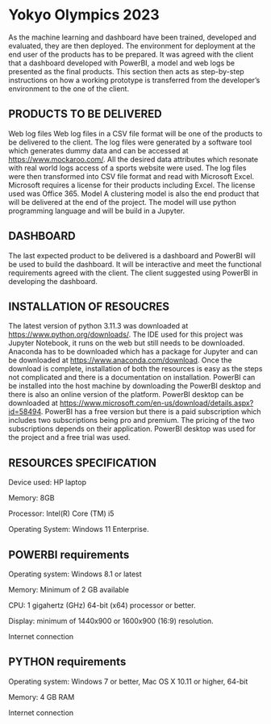 # Yokyo Olympics 2023

As the machine learning and dashboard have been trained, developed and evaluated, they are then deployed. The environment for deployment at the end user of the products has to be prepared. It was agreed with the client that a dashboard developed with PowerBI, a model and web logs be presented as the final products. This section then acts as step-by-step instructions on how a working prototype is transferred from the developer’s environment to the one of the client.

## PRODUCTS TO BE DELIVERED 

Web log files
Web log files in a CSV file format will be one of the products to be delivered to the client. The log files were generated by a software tool which generates dummy data and can be accessed at https://www.mockaroo.com/. All the desired data attributes which resonate with real world logs access of a sports website were used. The log files were then transformed into CSV file format and read with Microsoft Excel. Microsoft requires a license for their products including Excel. The license used was Office 365. 
Model
A clustering model is also the end product that will be delivered at the end of the project. The model will use python programming language and will be build in a Jupyter.  
## DASHBOARD 

The last expected product to be delivered is a dashboard and PowerBI will be used to build the dashboard. It will be interactive and meet the functional requirements agreed with the client. The client suggested using PowerBI in developing the dashboard. 

## INSTALLATION OF RESOUCRES 

The latest version of python 3.11.3 was downloaded at https://www.python.org/downloads/. The IDE used for this project was Jupyter Notebook, it runs on the web but still needs to be downloaded. Anaconda has to be downloaded which has a package for Jupyter and can be downloaded at https://www.anaconda.com/download. Once the download is complete, installation of both the resources is easy as the steps not complicated and there is a documentation on installation. 
PowerBI can be installed into the host machine by downloading the PowerBI desktop and there is also an online version of the platform. PowerBI desktop can be downloaded at https://www.microsoft.com/en-us/download/details.aspx?id=58494. PowerBI has a free version but there is a paid subscription which includes two subscriptions being pro and premium. The pricing of the two subscriptions depends on their application. PowerBI desktop was used for the project and a free trial was used.  

## RESOURCES SPECIFICATION 

Device used: HP laptop

Memory: 8GB

Processor: Intel(R) Core (TM) i5

Operating System: Windows 11 Enterprise.

## POWERBI requirements 

Operating system: Windows 8.1 or latest 

Memory: Minimum of 2 GB available

CPU: 1 gigahertz (GHz) 64-bit (x64) processor or better. 

Display: minimum of 1440x900 or 1600x900 (16:9) resolution.

Internet connection

## PYTHON requirements 

Operating system: Windows 7 or better, Mac OS X 10.11 or higher, 64-bit

Memory: 4 GB RAM

Internet connection
